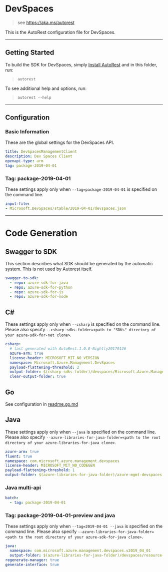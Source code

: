 # DevSpaces

> see https://aka.ms/autorest

This is the AutoRest configuration file for DevSpaces.


---
## Getting Started
To build the SDK for DevSpaces, simply [Install AutoRest](https://aka.ms/autorest/install) and in this folder, run:

> `autorest`

To see additional help and options, run:

> `autorest --help`
---

## Configuration



### Basic Information
These are the global settings for the DevSpaces API.

``` yaml
title: DevSpacesManagementClient
description: Dev Spaces Client
openapi-type: arm
tag: package-2019-04-01
```

### Tag: package-2019-04-01

These settings apply only when `--tag=package-2019-04-01` is specified on the command line.

``` yaml $(tag) == 'package-2019-04-01'
input-file:
- Microsoft.DevSpaces/stable/2019-04-01/devspaces.json
```


---
# Code Generation

## Swagger to SDK

This section describes what SDK should be generated by the automatic system.
This is not used by Autorest itself.

``` yaml $(swagger-to-sdk)
swagger-to-sdk:
  - repo: azure-sdk-for-java
  - repo: azure-sdk-for-python
  - repo: azure-sdk-for-js
  - repo: azure-sdk-for-node
```

## C#

These settings apply only when `--csharp` is specified on the command line.
Please also specify `--csharp-sdks-folder=<path to "SDKs" directory of your azure-sdk-for-net clone>`.

``` yaml $(csharp)
csharp:
  # last generated with AutoRest.1.0.0-Nightly20170126
  azure-arm: true
  license-header: MICROSOFT_MIT_NO_VERSION
  namespace: Microsoft.Azure.Management.DevSpaces
  payload-flattening-threshold: 2
  output-folder: $(csharp-sdks-folder)/devspaces/Microsoft.Azure.Management.DevSpaces/src/Generated
  clear-output-folder: true
```

## Go

See configuration in [readme.go.md](./readme.go.md)

## Java

These settings apply only when `--java` is specified on the command line.
Please also specify `--azure-libraries-for-java-folder=<path to the root directory of your azure-libraries-for-java clone>`.

``` yaml $(java)
azure-arm: true
fluent: true
namespace: com.microsoft.azure.management.devspaces
license-header: MICROSOFT_MIT_NO_CODEGEN
payload-flattening-threshold: 1
output-folder: $(azure-libraries-for-java-folder)/azure-mgmt-devspaces
```

### Java multi-api

``` yaml $(java) && $(multiapi)
batch:
  - tag: package-2019-04-01
```

### Tag: package-2019-04-01-preview and java

These settings apply only when `--tag=2019-04-01 --java` is specified on the command line.
Please also specify `--azure-libraries-for-java-folder=<path to the root directory of your azure-sdk-for-java clone>`.

``` yaml $(tag)=='package-2019-04-01' && $(java) && $(multiapi)
java:
  namespace: com.microsoft.azure.management.devspaces.v2019_04_01
  output-folder: $(azure-libraries-for-java-folder)/devspaces/resource-manager/v2019_04_01
regenerate-manager: true
generate-interface: true
```